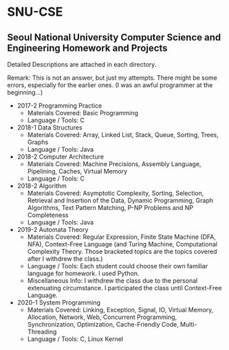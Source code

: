 # SNU-CSE

## Seoul National University Computer Science and Engineering Homework and Projects
Detailed Descriptions are attached in each directory.

Remark: This is not an answer, but just my attempts. There might be some errors, especially for the earlier ones. (I was an awful programmer at the beginning...)

* 2017-2 Programming Practice
	* Materials Covered: Basic Programming
	* Language / Tools: C
* 2018-1 Data Structures
	* Materials Covered: Array, Linked List, Stack, Queue, Sorting, Trees, Graphs
	* Language / Tools: Java
* 2018-2 Computer Architecture
	* Materials Covered: Machine Precisions, Assembly Language, Pipelining, Caches, Virtual Memory
	* Language / Tools: C
* 2018-2 Algorithm
	* Materials Covered: Asymptotic Complexity, Sorting, Selection, Retrieval and Insertion of the Data, Dynamic Programming, Graph Algorithms, Text Pattern Matching, P-NP Problems and NP Completeness
	* Language / Tools: Java
* 2019-2 Automata Theory
	* Materials Covered: Regular Expression, Finite State Machine (DFA, NFA), Context-Free Language (and Turing Machine, Computational Complexity Theory. Those bracketed topics are the topics covered after I withdrew the class.)
	* Language / Tools: Each student could choose their own familiar language for homework. I used Python.
	* Miscellaneous Info: I withdrew the class due to the personal extenuating circumstance. I participated the class until Context-Free Language.
* 2020-1 System Programming
	* Materials Covered: Linking, Exception, Signal, IO, Virtual Memory, Allocation, Network, Web, Concurrent Programming, Synchronization, Optimization, Cache-Friendly Code, Multi-Threading
	* Language / Tools: C, Linux Kernel
